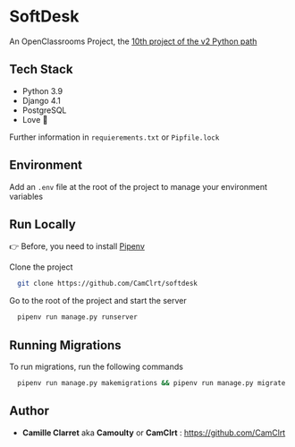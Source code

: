 # SoftDesk

An OpenClassrooms Project, the [10th project of the v2 Python path](https://openclassrooms.com/fr/paths/518-developpeur-dapplication-python#path-tabs)


## Tech Stack

* Python 3.9
* Django 4.1
* PostgreSQL
* Love 💙

Further information in `requierements.txt` or `Pipfile.lock`

## Environment

Add an `.env` file at the root of the project to manage your environment variables


## Run Locally

👉 Before, you need to install [Pipenv](https://pypi.org/project/pipenv/)

Clone the project

```bash
  git clone https://github.com/CamClrt/softdesk
```

Go to the root of the project and start the server

```bash
  pipenv run manage.py runserver
```

## Running Migrations

To run migrations, run the following commands

```bash
  pipenv run manage.py makemigrations && pipenv run manage.py migrate
```

## Author

- **Camille Clarret** aka **Camoulty** or **CamClrt** : https://github.com/CamClrt